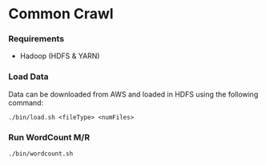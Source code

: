 # Common Crawl

### Requirements

* Hadoop (HDFS & YARN)

### Load Data

Data can be downloaded from AWS and loaded in HDFS using the following command:

    ./bin/load.sh <fileType> <numFiles>

### Run WordCount M/R

    ./bin/wordcount.sh

